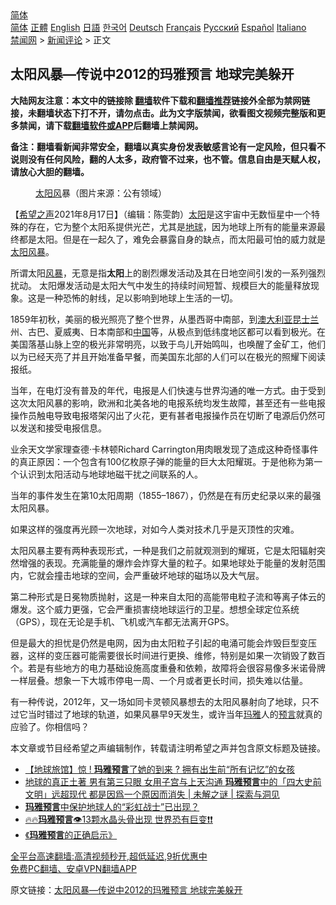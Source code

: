 <!-- 面包屑导航 --> <div class="breadcrumb"><!-- GTranslate: https://gtranslate.io/ -->  <div class="switcher notranslate">  <div class="selected">  <a href="#" onclick="return false;"> 简体</a>  </div>  <div class="option">  <a href="https://www.bannedbook.org" onclick="doGTranslate('zh-CN|zh-CN');jQuery('div.switcher div.selected a').html(jQuery(this).html());return false;" title="简体中文" class="nturl selected"> 简体</a>  <a href="https://www.bannedbook.org/zh-tw/" onclick="doGTranslate('zh-CN|zh-TW');jQuery('div.switcher div.selected a').html(jQuery(this).html());return false;" title="繁體中文" class="nturl"> 正體</a>  <a href="https://www.bannedbook.org/en/" onclick="doGTranslate('zh-CN|en');jQuery('div.switcher div.selected a').html(jQuery(this).html());return false;" title="English" class="nturl"> English</a>  <a href="https://www.bannedbook.org/ja/" onclick="doGTranslate('zh-CN|ja');jQuery('div.switcher div.selected a').html(jQuery(this).html());return false;" title="日本語" class="nturl"> 日語</a>  <a href="https://www.bannedbook.org/ko/" onclick="doGTranslate('zh-CN|ko');jQuery('div.switcher div.selected a').html(jQuery(this).html());return false;" title="한국어" class="nturl"> 한국어</a>  <a href="https://www.bannedbook.org/de/" onclick="doGTranslate('zh-CN|de');jQuery('div.switcher div.selected a').html(jQuery(this).html());return false;" title="Deutsch" class="nturl"> Deutsch</a>  <a href="https://www.bannedbook.org/fr/" onclick="doGTranslate('zh-CN|fr');jQuery('div.switcher div.selected a').html(jQuery(this).html());return false;" title="Français" class="nturl"> Français</a>  <a href="https://www.bannedbook.org/ru/" onclick="doGTranslate('zh-CN|ru');jQuery('div.switcher div.selected a').html(jQuery(this).html());return false;" title="Русский" class="nturl"> Русский</a>  <a href="https://www.bannedbook.org/es/" onclick="doGTranslate('zh-CN|es');jQuery('div.switcher div.selected a').html(jQuery(this).html());return false;" title="Español" class="nturl"> Español</a>  <a href="https://www.bannedbook.org/it/" onclick="doGTranslate('zh-CN|it');jQuery('div.switcher div.selected a').html(jQuery(this).html());return false;" title="Italiano" class="nturl"> Italiano</a>  </div>  </div>      <div class='breadcrumb-sub'><!-- Breadcrumb NavXT 6.3.0 --> <a href="https://www.bannedbook.org/" class="home">禁闻网</a> &gt; <a href="https://www.bannedbook.org/bnews/comments/" class="category">新闻评论</a> &gt; 正文</div></div><h2>太阳风暴—传说中2012的玛雅预言 地球完美躲开</h2> <p class="notice"><b>大陆网友注意：本文中的链接除 <a href="https://github.com/bannedbook/fanqiang" >翻墙</a>软件下载和<a href="https://github.com/killgcd/justmysocks/blob/master/README.md">翻墙推荐</a>链接外全部为禁网链接，未翻墙状态下打不开，请勿点击。此为文字版禁闻，欲看图文视频完整版和更多禁闻，请下载<a href="https://github.com/bannedbook/fanqiang">翻墙软件或APP</a>后翻墙上禁闻网。</p><p>备注：翻墙看新闻非常安全，翻墙以真实身份发表敏感言论有一定风险，但只看不说则没有任何风险，翻的人太多，政府管不过来，也不管。信息自由是天赋人权，请放心大胆的翻墙。</b></p>  <div class="entry"> <figure> <p><figcaption><a href="https://www.bannedbook.org/bnews/tag/%E5%A4%AA%E9%98%B3%E9%A3%8E/" class="st_tag internal_tag" rel="tag" title="标签 太阳风 下的日志">太阳风</a>暴（图片来源：公有领域）</figcaption></figure> <p>【<span class='wp_keywordlink_affiliate'><a href="https://www.soundofhope.org" title="希望之声" target="_blank">希望之声</a></span>2021年8月17日】（编辑：陈雯韵）<a href="https://www.bannedbook.org/bnews/tag/%e5%a4%aa%e9%98%b3/" class="st_tag internal_tag" rel="tag" title="标签 太阳 下的日志">太阳</a>是这宇宙中无数恒星中一个特殊的存在，它为整个太阳系提供光芒，尤其是<a href="https://www.bannedbook.org/bnews/tag/%e5%9c%b0%e7%90%83/" class="st_tag internal_tag" rel="tag" title="标签 地球 下的日志">地球</a>，因为地球上所有的能量来源最终都是太阳。但是在一起久了，难免会暴露自身的缺点，而太阳最可怕的威力就是<a href="https://www.bannedbook.org/bnews/tag/%E5%A4%AA%E9%98%B3%E9%A3%8E%E6%9A%B4/" class="st_tag internal_tag" rel="tag" title="标签 太阳风暴 下的日志">太阳风暴</a>。</p> <p>所谓太阳<a href="https://www.bannedbook.org/bnews/tag/%E9%A3%8E%E6%9A%B4/" class="st_tag internal_tag" rel="tag" title="标签 风暴 下的日志">风暴</a>，无意是指<b>太阳</b>上的剧烈爆发活动及其在日地空间引发的一系列强烈扰动。 太阳爆发活动是太阳大气中发生的持续时间短暂、规模巨大的能量释放现象。这是一种恐怖的射线，足以影响到地球上生活的一切。</p> <p>1859年初秋，美丽的极光照亮了整个世界，从墨西哥中南部，到<a href="https://www.bannedbook.org/bnews/tag/%e6%be%b3%e5%a4%a7%e5%88%a9%e4%ba%9a/" class="st_tag internal_tag" rel="tag" title="标签 澳大利亚 下的日志">澳大利亚</a><a href="https://www.bannedbook.org/bnews/tag/%E6%98%86%E5%A3%AB%E5%85%B0/" class="st_tag internal_tag" rel="tag" title="标签 昆士兰 下的日志">昆士兰</a>州、古巴、夏威夷、日本南部和<span class='wp_keywordlink_affiliate'><a href="https://www.bannedbook.org/" title="中国" target="_blank">中国</a></span>等，从极点到低纬度地区都可以看到极光。在美国落基山脉上空的极光非常明亮，以致于鸟儿开始鸣叫，也唤醒了金矿工，他们以为已经天亮了并且开始准备早餐，而美国东北部的人们可以在极光的照耀下阅读报纸。</p>  <p>当年，在电灯没有普及的年代，电报是人们快速与世界沟通的唯一方式。由于受到这次太阳风暴的影响，欧洲和北美各地的电报系统均发生故障，甚至还有一些电报操作员触电导致电报塔架闪出了火花，更有甚者电报操作员在切断了电源后仍然可以发送和接受电报信息。</p> <p>业余天文学家理查德·卡林顿Richard Carrington用肉眼发现了造成这种奇怪事件的真正原因：一个包含有100亿枚原子弹的能量的巨大太阳耀斑。于是他称为第一个认识到太阳活动与地球地磁干扰之间联系的人。</p> <p>当年的事件发生在第10太阳周期（1855–1867），仍然是在有历史纪录以来的最强太阳风暴。</p>  <p>如果这样的强度再光顾一次地球，对如今人类对技术几乎是灭顶性的灾难。</p> <p>太阳风暴主要有两种表现形式，一种是我们之前就观测到的耀斑，它是太阳辐射突然增强的表现。充满能量的爆炸会炸穿大量的粒子。如果地球处于能量的发射范围内，它就会撞击地球的空间，会严重破坏地球的磁场以及大气层。</p> <p>第二种形式是日冕物质抛射，这是一种来自太阳的高能带电粒子流和等离子体云的爆发。这个威力更强，它会严重损害绕地球运行的卫星。想想全球定位系统（GPS），现在无论是手机、飞机或汽车都无法离开GPS。</p>  <p>但是最大的担忧是仍然是电网，因为由太阳粒子引起的电涌可能会炸毁巨型变压器，这样的变压器可能需要很长时间进行更换、维修，特别是如果一次销毁了数百个。若是有些地方的电力基础设施高度重叠和依赖，故障将会很容易像多米诺骨牌一样层叠。想象一下大城市停电一周、一个月或者更长时间，损失难以估量。</p> <p>有一种传说，2012年，又一场如同卡灵顿风暴想去的太阳风暴射向了地球，只不过它当时错过了地球的轨道，如果风暴早9天发生，或许当年<a href="https://www.bannedbook.org/bnews/tag/%e7%8e%9b%e9%9b%85/" class="st_tag internal_tag" rel="tag" title="标签 玛雅 下的日志">玛雅</a>人的<span class='wp_keywordlink'><a href="https://www.bannedbook.org/forum5/" title="预言玄学禁书下载" rel="nofollow">预言</a></span>就真的应验了。你相信吗？</p> <p>本文章或节目经希望之声编辑制作，转载请注明希望之声并包含原文标题及链接。 </p>  <ul class='op-related-articles' title='相关阅读'> <li><a href='https://www.bannedbook.org/bnews/comments/20210810/1603745.html' target='_blank'>【地球旅馆】惊 ! <b>玛雅预言</b>了她的到来 ? 拥有出生前“所有记忆”的女孩</a></li> <li><a href='https://www.bannedbook.org/bnews/bblog/20210618/1569150.html' target='_blank'>地球的真正土著 男有第三只眼 女用子宫与上天沟通 <b>玛雅预言</b>中的「四大史前文明」远超现代 都是因爲一个原因而消失 | 未解之谜 | 探索与洞见</a></li> <li><a href='https://www.bannedbook.org/bnews/comments/20201201/1439858.html' target='_blank'><b>玛雅预言</b>中保护地球人的“彩虹战士”已出现？</a></li> <li><a href='https://www.bannedbook.org/bnews/bannedvideo/20201105/1426044.html' target='_blank'>🔥🔥<b>玛雅预言</b>👁️13颗水晶头骨出现 世界恐有巨变❗❗</a></li> <li><a href='https://www.bannedbook.org/bnews/aomi/life/20141111/326436.html' target='_blank'>《<b>玛雅预言</b>的正确启示》</a></li> </ul> <p class="texttj"> <a href="https://github.com/bannedbook/fanqiang/wiki/V2ray%E6%9C%BA%E5%9C%BA" target="_blank">全平台高速翻墙:高清视频秒开,超低延迟,9折优惠中</a><br/> <a href="https://github.com/bannedbook/fanqiang/wiki/%E7%A6%81%E9%97%BB%E7%BD%91%E5%AE%89%E5%8D%93%E7%BF%BB%E5%A2%99%E6%96%B0%E9%97%BBAPP" target="_blank">免费PC翻墙、安卓VPN翻墙APP</a></p><p>原文链接：<a class="src_link"  href="https://www.soundofhope.org/post/536015" target="_blank">太阳风暴—传说中2012的玛雅预言 地球完美躲开</a></p><a name='sharetosocial'></a>  <div style="margin-bottom:5px;padding-bottom:5px;clear:both"> <div id="archive-pix-1" class="banner-ads"> <!-- AuctionX Display platform tag START --> <div id="26318x728x90x621x_ADSLOT2" clicktrack="%%CLICK_URL_ESC%%"></div> <!-- AuctionX Display platform tag END --> </div> <div id="archive-pix-2" class="banner-ads"> <!-- AuctionX Display platform tag START --> <div id="26315x300x250x621x_ADSLOT2" clicktrack="%%CLICK_URL_ESC%%"></div> <!-- AuctionX Display platform tag END --> </div> </div>  <div id="archive-pix-1" class="banner-ads"> <!-- AuctionX Display platform tag START --> <div id="26318x728x90x621x_ADSLOT3" clicktrack="%%CLICK_URL_ESC%%"></div> <!-- AuctionX Display platform tag END --> </div> </div><!--END ENTRY--> 